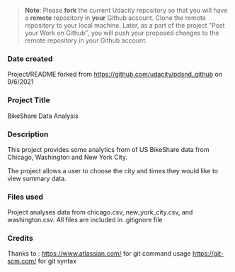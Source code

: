 >**Note**: Please **fork** the current Udacity repository so that you will have a **remote** repository in **your** Github account. Clone the remote repository to your local machine. Later, as a part of the project "Post your Work on Github", you will push your proposed changes to the remote repository in your Github account.

### Date created
Project/README forked from https://github.com/udacity/pdsnd_github on 9/6/2021

### Project Title
BikeShare Data Analysis

### Description
This project provides some analytics from of US BikeShare data from Chicago, Washington and New York City.

The project allows a user to choose the city and times they would like to view summary data.

### Files used
Project analyses data from chicago.csv, new_york_city.csv, and washington.csv. All files are included in .gitignore file

### Credits
Thanks to :
https://www.atlassian.com/ for git command usage
https://git-scm.com/ for git syntax
